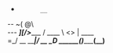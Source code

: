 
   -           __
 --          ~( @\   \
---   _________]_[__/_>________
     /  ____ \ <>     |  ____  \
    =\_/ __ \_\_______|_/ __ \__D
________(__)_____________(__)____
